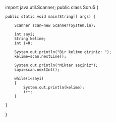 import java.util.Scanner;
public class Soru5 {

	public static void main(String[] args) {
		
		Scanner scan=new Scanner(System.in);
		
		int sayi;
		String kelime;
		int i=0;
		
		System.out.println("Bir kelime giriniz: ");
		kelime=scan.nextLine();
		
		System.out.println("Miktar seçiniz");
		sayi=scan.nextInt();
		
		while(i<sayi)
		{
			System.out.println(kelime);
			i++;
		}

	}

}
